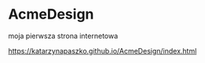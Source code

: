 # AcmeDesign
moja pierwsza strona internetowa

https://katarzynapaszko.github.io/AcmeDesign/index.html

